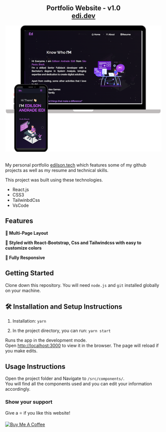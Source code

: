 <h2 align="center">
  Portfolio Website - v1.0<br/>
  <a href="https://soumyajit.vercel.app/" target="_blank">edi.dev</a>
</h2>
<div align="center">
  <img alt="Demo" src="./Images/readme-img1.png" />
</div>

<br/>

My personal portfolio <a href="#" target="_blank">edilson.tech</a> which features some of my github projects as well as my resume and technical skills.<br/>

This project was built using these technologies.

- React.js
- CSS3
- TailwinbdCss
- VsCode

## Features

**📖 Multi-Page Layout**

**🎨 Styled with React-Bootstrap, Css and Tailwindcss with easy to customize colors**

**📱 Fully Responsive**

## Getting Started

Clone down this repository. You will need `node.js` and `git` installed globally on your machine.

## 🛠 Installation and Setup Instructions

1. Installation: `yarn`

2. In the project directory, you can run: `yarn start`

Runs the app in the development mode.\
Open [http://localhost:3000](http://localhost:3000) to view it in the browser.
The page will reload if you make edits.

## Usage Instructions

Open the project folder and Navigate to `/src/components/`. <br/>
You will find all the components used and you can edit your information accordingly.

### Show your support

Give a ⭐ if you like this website!

<a href="https://www.buymeacoffee.com/soumyajit4419" target="_blank"><img src="https://cdn.buymeacoffee.com/buttons/v2/default-violet.png" alt="Buy Me A Coffee" height= "60px" width= "217px" ></a>
